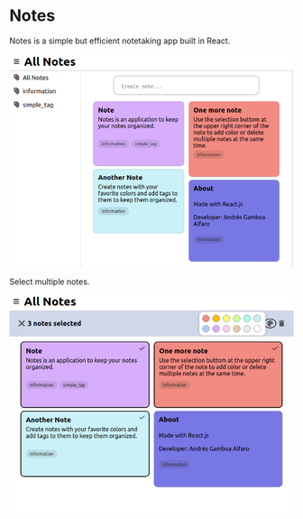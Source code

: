 # Notes
Notes is a simple but efficient notetaking app built in React.

![Alt text](screenshots/screenshot1.png?raw=true "Title")

Select multiple notes.

![Alt text](screenshots/screenshot2.png?raw=true "Title")

